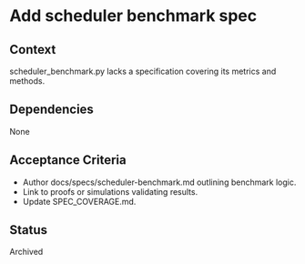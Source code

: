 # Add scheduler benchmark spec

## Context
scheduler_benchmark.py lacks a specification covering its metrics and methods.

## Dependencies
None

## Acceptance Criteria
- Author docs/specs/scheduler-benchmark.md outlining benchmark logic.
- Link to proofs or simulations validating results.
- Update SPEC_COVERAGE.md.

## Status
Archived
